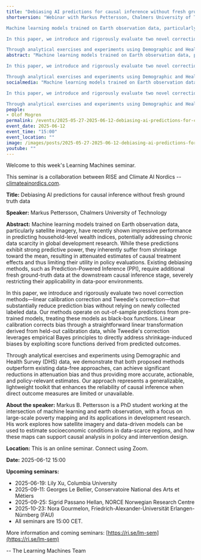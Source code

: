 ```yaml
---
title: "Debiasing AI predictions for causal inference without fresh ground truth data"
shortversion: "Webinar with Markus Pettersson, Chalmers University of Technology. 

Machine learning models trained on Earth observation data, particularly satellite imagery, have recently shown impressive performance in predicting household-level wealth indices, potentially addressing chronic data scarcity in global development research. While these predictions exhibit strong predictive power, they inherently suffer from shrinkage toward the mean, resulting in attenuated estimates of causal treatment effects and thus limiting their utility in policy evaluations. Existing debiasing methods, such as Prediction-Powered Inference (PPI), require additional fresh ground-truth data at the downstream causal inference stage, severely restricting their applicability in data-poor environments.

In this paper, we introduce and rigorously evaluate two novel correction methods—linear calibration correction and Tweedie&#x27;s correction—that substantially reduce prediction bias without relying on newly collected labeled data. Our methods operate on out-of-sample predictions from pre-trained models, treating these models as black-box functions. Linear calibration corrects bias through a straightforward linear transformation derived from held-out calibration data, while Tweedie&#x27;s correction leverages empirical Bayes principles to directly address shrinkage-induced biases by exploiting score functions derived from predicted outcomes.

Through analytical exercises and experiments using Demographic and Health Survey (DHS) data, we demonstrate that both proposed methods outperform existing data-free approaches, can achieve significant reductions in attenuation bias and thus providing more accurate, actionable, and policy-relevant estimates. Our approach represents a generalizable, lightweight toolkit that enhances the reliability of causal inference when direct outcome measures are limited or unavailable."
abstract: "Machine learning models trained on Earth observation data, particularly satellite imagery, have recently shown impressive performance in predicting household-level wealth indices, potentially addressing chronic data scarcity in global development research. While these predictions exhibit strong predictive power, they inherently suffer from shrinkage toward the mean, resulting in attenuated estimates of causal treatment effects and thus limiting their utility in policy evaluations. Existing debiasing methods, such as Prediction-Powered Inference (PPI), require additional fresh ground-truth data at the downstream causal inference stage, severely restricting their applicability in data-poor environments.

In this paper, we introduce and rigorously evaluate two novel correction methods—linear calibration correction and Tweedie&#x27;s correction—that substantially reduce prediction bias without relying on newly collected labeled data. Our methods operate on out-of-sample predictions from pre-trained models, treating these models as black-box functions. Linear calibration corrects bias through a straightforward linear transformation derived from held-out calibration data, while Tweedie&#x27;s correction leverages empirical Bayes principles to directly address shrinkage-induced biases by exploiting score functions derived from predicted outcomes.

Through analytical exercises and experiments using Demographic and Health Survey (DHS) data, we demonstrate that both proposed methods outperform existing data-free approaches, can achieve significant reductions in attenuation bias and thus providing more accurate, actionable, and policy-relevant estimates. Our approach represents a generalizable, lightweight toolkit that enhances the reliability of causal inference when direct outcome measures are limited or unavailable."
socialmedia: "Machine learning models trained on Earth observation data, particularly satellite imagery, have recently shown impressive performance in predicting household-level wealth indices, potentially addressing chronic data scarcity in global development research. While these predictions exhibit strong predictive power, they inherently suffer from shrinkage toward the mean, resulting in attenuated estimates of causal treatment effects and thus limiting their utility in policy evaluations. Existing debiasing methods, such as Prediction-Powered Inference (PPI), require additional fresh ground-truth data at the downstream causal inference stage, severely restricting their applicability in data-poor environments.

In this paper, we introduce and rigorously evaluate two novel correction methods—linear calibration correction and Tweedie&#x27;s correction—that substantially reduce prediction bias without relying on newly collected labeled data. Our methods operate on out-of-sample predictions from pre-trained models, treating these models as black-box functions. Linear calibration corrects bias through a straightforward linear transformation derived from held-out calibration data, while Tweedie&#x27;s correction leverages empirical Bayes principles to directly address shrinkage-induced biases by exploiting score functions derived from predicted outcomes.

Through analytical exercises and experiments using Demographic and Health Survey (DHS) data, we demonstrate that both proposed methods outperform existing data-free approaches, can achieve significant reductions in attenuation bias and thus providing more accurate, actionable, and policy-relevant estimates. Our approach represents a generalizable, lightweight toolkit that enhances the reliability of causal inference when direct outcome measures are limited or unavailable."
people:
- Olof Mogren
permalink: /events/2025-05-27-2025-06-12-debiasing-ai-predictions-for-causal-inference
event_date: 2025-06-12
event_time: "15:00"
event_location: ""
image: /images/posts/2025-05-27-2025-06-12-debiasing-ai-predictions-for-causal-inference.jpg
youtube: ""
--- 
```

Welcome to this week's Learning Machines seminar.

This seminar is a collaboration between RISE and Climate AI Nordics -- [climateainordics.com](https://climateainordics.com/).

**Title:** Debiasing AI predictions for causal inference without fresh ground truth data

**Speaker:** Markus Pettersson, Chalmers University of Technology

**Abstract:** Machine learning models trained on Earth observation data, particularly satellite imagery, have recently shown impressive performance in predicting household-level wealth indices, potentially addressing chronic data scarcity in global development research. While these predictions exhibit strong predictive power, they inherently suffer from shrinkage toward the mean, resulting in attenuated estimates of causal treatment effects and thus limiting their utility in policy evaluations. Existing debiasing methods, such as Prediction-Powered Inference (PPI), require additional fresh ground-truth data at the downstream causal inference stage, severely restricting their applicability in data-poor environments.

In this paper, we introduce and rigorously evaluate two novel correction methods—linear calibration correction and Tweedie&#x27;s correction—that substantially reduce prediction bias without relying on newly collected labeled data. Our methods operate on out-of-sample predictions from pre-trained models, treating these models as black-box functions. Linear calibration corrects bias through a straightforward linear transformation derived from held-out calibration data, while Tweedie&#x27;s correction leverages empirical Bayes principles to directly address shrinkage-induced biases by exploiting score functions derived from predicted outcomes.

Through analytical exercises and experiments using Demographic and Health Survey (DHS) data, we demonstrate that both proposed methods outperform existing data-free approaches, can achieve significant reductions in attenuation bias and thus providing more accurate, actionable, and policy-relevant estimates. Our approach represents a generalizable, lightweight toolkit that enhances the reliability of causal inference when direct outcome measures are limited or unavailable.

**About the speaker:** Markus B. Pettersson is a PhD student working at the intersection of machine learning and earth observation, with a focus on large-scale poverty mapping and its applications in development research. His work explores how satellite imagery and data-driven models can be used to estimate socioeconomic conditions in data-scarce regions, and how these maps can support causal analysis in policy and intervention design.

**Location:** This is an online seminar. Connect using Zoom.

**Date:** 2025-06-12 15:00



**Upcoming seminars:**

* 2025-06-19: Lily Xu, Columbia University
* 2025-09-11: Georges Le Bellier, Conservatoire National des Arts et Métiers
* 2025-09-25: Sigrid Passano Hellan, NORCE Norwegian Research Centre
* 2025-10-23: Nora Gourmelon, Friedrich-Alexander-Universität Erlangen-Nürnberg (FAU)
* All seminars are 15:00 CET.

More information and coming seminars: [https://ri.se/lm-sem](https://ri.se/lm-sem)

-- The Learning Machines Team


